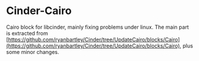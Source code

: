 # Cinder-Cairo
Cairo block for libcinder, mainly fixing problems under linux.
The main part is extracted from [https://github.com/ryanbartley/Cinder/tree/UpdateCairo/blocks/Cairo](https://github.com/ryanbartley/Cinder/tree/UpdateCairo/blocks/Cairo), plus some minor changes.
